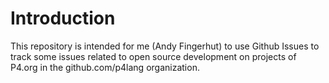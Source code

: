 # Introduction

This repository is intended for me (Andy Fingerhut) to use Github Issues
to track some issues related to open source development on projects of
P4.org in the github.com/p4lang organization.
